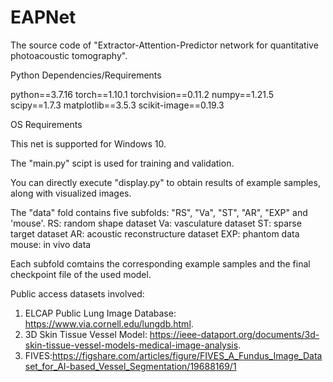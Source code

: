 # EAPNet
The source code of "Extractor-Attention-Predictor network for quantitative photoacoustic tomography".

Python Dependencies/Requirements

python==3.7.16
torch==1.10.1
torchvision==0.11.2
numpy==1.21.5
scipy==1.7.3
matplotlib==3.5.3
scikit-image==0.19.3

OS Requirements

This net is supported for Windows 10.

The "main.py" scipt is used for training and validation.

You can directly execute "display.py" to obtain results of example samples, along with visualized images.

The "data" fold contains five subfolds: "RS", "Va", "ST", "AR", "EXP" and 'mouse'.
RS: random shape dataset
Va: vasculature dataset
ST: sparse target dataset
AR: acoustic reconstructure dataset
EXP: phantom data
mouse: in vivo data

Each subfold comtains the corresponding example samples and the final checkpoint file of the used model.

Public access datasets involved:
1. ELCAP Public Lung Image Database: https://www.via.cornell.edu/lungdb.html.
2. 3D Skin Tissue Vessel Model: https://ieee-dataport.org/documents/3d-skin-tissue-vessel-models-medical-image-analysis.
3. FIVES:https://figshare.com/articles/figure/FIVES_A_Fundus_Image_Dataset_for_AI-based_Vessel_Segmentation/19688169/1 

